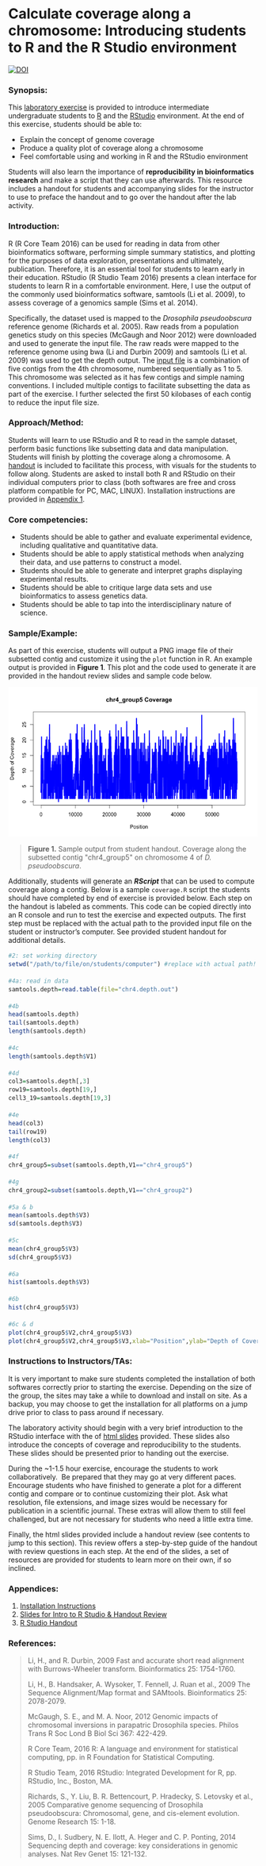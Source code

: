 # Calculate coverage along a chromosome:  Introducing students to R and the R Studio environment
[![DOI](https://zenodo.org/badge/109879615.svg)](https://zenodo.org/badge/latestdoi/109879615)

### Synopsis:
This [laboratory exercise](https://github.com/StevisonLab/Intro-to-R-and-the-RStudio-Environment/blob/master/Appendix%203.%20Working%20in%20R%20Studio%20Handout.pdf) is provided to introduce intermediate undergraduate students to [R](https://www.r-project.org/) and the [RStudio](https://www.rstudio.com/) environment. At the end of this exercise, students should be able to:

* Explain the concept of genome coverage
* Produce a quality plot of coverage along a chromosome
* Feel comfortable using and working in R and the RStudio environment

Students will also learn the importance of **reproducibility in bioinformatics research** and make a script that they can use afterwards. This resource includes a handout for students and accompanying slides for the instructor to use to preface the handout and to go over the handout after the lab activity.

### Introduction: 
R (R Core Team 2016) can be used for reading in data from other bioinformatics software, performing simple summary statistics, and plotting for the purposes of data exploration, presentations and ultimately, publication. Therefore, it is an essential tool for students to learn early in their education. RStudio (R Studio Team 2016) presents a clean interface for students to learn R in a comfortable environment. Here, I use the output of the commonly used bioinformatics software, samtools (Li et al. 2009), to assess coverage of a genomics sample (Sims et al. 2014). 

Specifically, the dataset used is mapped to the *Drosophila pseudoobscura* reference genome (Richards et al. 2005). Raw reads from a population genetics study on this species (McGaugh and Noor 2012) were downloaded and used to generate the input file. The raw reads were mapped to the reference genome using bwa (Li and Durbin 2009) and samtools (Li et al. 2009) was used to get the depth output. The [input file](https://github.com/StevisonLab/Intro-to-R-and-the-RStudio-Environment/blob/master/chr4.depth.out.zip) is a combination of five contigs from the 4th chromosome, numbered sequentially as 1 to 5. This chromosome was selected as it has few contigs and simple naming conventions. I included multiple contigs to facilitate subsetting the data as part of the exercise. I further selected the first 50 kilobases of each contig to reduce the input file size. 

### Approach/Method: 

Students will learn to use RStudio and R to read in the sample dataset, perform basic functions like subsetting data and data manipulation. Students will finish by plotting the coverage along a chromosome. A [handout](https://github.com/StevisonLab/Intro-to-R-and-the-RStudio-Environment/blob/master/Appendix%203.%20Working%20in%20R%20Studio%20Handout.pdf) is included to facilitate this process, with visuals for the students to follow along. Students are asked to install both R and RStudio on their individual computers prior to class (both softwares are free and cross platform compatible for PC, MAC, LINUX). Installation instructions are provided in [Appendix 1](https://github.com/StevisonLab/Intro-to-R-and-the-RStudio-Environment/blob/master/Appendix%201.%20Install%20R%20and%20RStudio%20Instruction.docx).

### Core competencies: 

* Students should be able to gather and evaluate experimental evidence, including qualitative and quantitative data. 
* Students should be able to apply statistical methods when analyzing their data, and use patterns to construct a model. 
* Students should be able to generate and interpret graphs displaying experimental results. 
* Students should be able to critique large data sets and use bioinformatics to assess genetics data. 
* Students should be able to tap into the interdisciplinary nature of science.

### Sample/Example: 

As part of this exercise, students will output a PNG image file of their subsetted contig and customize it using the `plot` function in R. An example output is provided in **Figure 1**. This plot and the code used to generate it are provided in the handout review slides and sample code below. 

![](https://github.com/StevisonLab/Intro-to-R-and-the-RStudio-Environment/blob/master/Rplot.png)
>**Figure 1.** Sample output from student handout. Coverage along the subsetted contig "chr4_group5" on chromosome 4 of *D. pseudoobscura*.

Additionally, students will generate an ***RScript*** that can be used to compute coverage along a contig. Below is a sample `coverage.R` script the students should have completed by end of exercise is provided below. Each step on the handout is labeled as comments. This code can be copied directly into an R console and run to test the exercise and expected outputs. The first step must be replaced with the actual path to the provided input file on the student or instructor’s computer. See provided student handout for additional details.

```R
#2: set working directory
setwd("/path/to/file/on/students/computer") #replace with actual path!

#4a: read in data
samtools.depth=read.table(file="chr4.depth.out")

#4b
head(samtools.depth)
tail(samtools.depth)
length(samtools.depth)

#4c
length(samtools.depth$V1)

#4d
col3=samtools.depth[,3]
row19=samtools.depth[19,]
cell3_19=samtools.depth[19,3]

#4e
head(col3)
tail(row19)
length(col3)

#4f
chr4_group5=subset(samtools.depth,V1=="chr4_group5")

#4g
chr4_group2=subset(samtools.depth,V1=="chr4_group2")

#5a & b
mean(samtools.depth$V3)
sd(samtools.depth$V3)

#5c
mean(chr4_group5$V3)
sd(chr4_group5$V3)

#6a
hist(samtools.depth$V3)

#6b
hist(chr4_group5$V3)

#6c & d
plot(chr4_group5$V2,chr4_group5$V3)
plot(chr4_group5$V2,chr4_group5$V3,xlab="Position",ylab="Depth of Coverage",main="chr4_group5 Coverage",type="l",lwd=3,col="blue") #see Figure 1 plot
```

### Instructions to Instructors/TAs:

It is very important to make sure students completed the installation of both softwares correctly prior to starting the exercise. Depending on the size of the group, the sites may take a while to download and install on site. As a backup, you may choose to get the installation for all platforms on a jump drive prior to class to pass around if necessary. 

The laboratory activity should begin with a very brief introduction to the RStudio interface with the of [html slides](https://github.com/StevisonLab/Intro-to-R-and-the-RStudio-Environment/blob/master/Appendix_2_Instructor_Slides.html) provided. These slides also introduce the concepts of coverage and reproducibility to the students. These slides should be presented prior to handing out the exercise.

During the ~1-1.5 hour exercise, encourage the students to work collaboratively.  Be prepared that they may go at very different paces. Encourage students who have finished to generate a plot for a different contig and compare or to continue customizing their plot. Ask what resolution, file extensions, and image sizes would be necessary for publication in a scientific journal. These extras will allow them to still feel challenged, but are not necessary for students who need a little extra time.

Finally, the html slides provided include a handout review (see contents to jump to this section). This review offers a step-by-step guide of the handout with review questions in each step. At the end of the slides, a set of resources are provided for students to learn more on their own, if so inclined.

### Appendices:

1.	[Installation Instructions](https://github.com/StevisonLab/Intro-to-R-and-the-RStudio-Environment/blob/master/Appendix%201.%20Install%20R%20and%20RStudio%20Instruction.docx)
2.	[Slides for Intro to R Studio & Handout Review](https://github.com/StevisonLab/Intro-to-R-and-the-RStudio-Environment/blob/master/Appendix_2_Instructor_Slides.html)
3.	[R Studio Handout](https://github.com/StevisonLab/Intro-to-R-and-the-RStudio-Environment/blob/master/Appendix%203.%20Working%20in%20R%20Studio%20Handout.pdf)

### References:

>Li, H., and R. Durbin, 2009 Fast and accurate short read alignment with Burrows-Wheeler transform. Bioinformatics 25: 1754-1760.
>
>Li, H., B. Handsaker, A. Wysoker, T. Fennell, J. Ruan et al., 2009 The Sequence Alignment/Map format and SAMtools. Bioinformatics 25: 2078-2079.
>
>McGaugh, S. E., and M. A. Noor, 2012 Genomic impacts of chromosomal inversions in parapatric Drosophila species. Philos Trans R Soc Lond B Biol Sci 367: 422-429.
>
>R Core Team, 2016 R: A language and environment for statistical computing, pp.  in R Foundation for Statistical Computing.
>
>R Studio Team, 2016 RStudio: Integrated Development for R, pp. RStudio, Inc., Boston, MA.
>
>Richards, S., Y. Liu, B. R. Bettencourt, P. Hradecky, S. Letovsky et al., 2005 Comparative genome sequencing of Drosophila pseudoobscura: Chromosomal, gene, and cis-element evolution. Genome Research 15: 1-18.
>
>Sims, D., I. Sudbery, N. E. Ilott, A. Heger and C. P. Ponting, 2014 Sequencing depth and coverage: key considerations in genomic analyses. Nat Rev Genet 15: 121-132.
